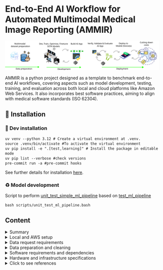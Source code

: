 # End-to-End AI Workflow for Automated Multimodal Medical Image Reporting (AMMIR)

![fig](docs/figures/ammir.svg)

AMMIR is a python project designed as a template to benchmark end-to-end AI workflows, covering aspects such as model development, testing, training, and evaluation across both local and cloud platforms like Amazon Web Services. It also incorporates best software practices, aiming to align with medical software standards (ISO 62304).

## :nut_and_bolt: Installation
### :wrench: Dev installation
```
uv venv --python 3.12 # Create a virtual environment at .venv.
source .venv/bin/activate #To activate the virtual environment
uv pip install -e ".[test,learning]" # Install the package in editable mode
uv pip list --verbose #check versions
pre-commit run -a #pre-commit hooks
```
See further details for installation [here](docs).

### :recycle: Model development 
Script to perform [unit_test_simple_ml_pipeline](script/unit_test_ml_pipeline.bash) based on [test_ml_pipeline](tests/test_ml_pipeline.py)
```
bash scripts/unit_test_ml_pipeline.bash
```

## Content   

<details>
  <summary> Summary </summary>
Medical image interpretation and diagnosis depend on trained radiologists, involving the reasoning of visual features combined with prior knowledge [1]. However, this labor-intensive process often results in delays and potential misdiagnoses, underscoring the challenge of meeting the growing demand for expert interpretation. To address this, the emerging field of Automatic Medical Image Reporting (AMIR) integrates computer vision (CV) and natural language processing (NLP) to streamline and enhance the process.
Automated medical image interpretation, capable of generating human-like reports, can significantly alleviate this burden by expediting diagnoses, particularly in situations where experts are unavailable.
However, real-world challenges remain, including model implementation, training, testing, and evaluation.
To ensure safe and effective use in clinical settings, model outputs must undergo rigorous evaluation and meet established standards.


### Model training and model evaluation
1. Train and evaluate Medical Transformer for Chest X-ray Diagnosis and Reporting [7,8,9,11,12]. 
2. Evaluation tools for image captioning, including BLEU, ROUGE-L, CIDEr, METEOR, SPICE scores [10,11,12]. 


### Interface development
To present reporting results, we recommend developing a Python-based interface using either [Streamlit](https://streamlit.io/) for a web-based solution or a simple command-line interface with [Click](https://click.palletsprojects.com/en/8.1.x/) or another suitable tool [12].

</details>

<details>
  <summary> Local and AWS setup </summary>

* [local-setup](docs/local-setup.md)
* [AWS-setup](docs/aws-services)

</details>


<details>
  <summary> Data request requirements </summary>
This project require access to MIMIC-CXR-JPG (~500 GB), chest radiographs with structured labels, containing 377,110 JPG format images and structured labels derived from the 227,827 free-text radiology reports associated with these images [4, 4.1, 4.2, 4.3].
MIMIC-CXR dataset (~5 TB) which is dicom-based dataset which includes 377,110 images corresponding to 227,835 radiographic studies performed at the Beth Israel Deaconess Medical Center in Boston, MA. [5, 5.1]. 
We recommend registering on PhysioNet to gain access to the datasets. Please note that you must become a credentialed user on [PhysioNet](https://mimic.mit.edu/docs/gettingstarted/#physionet-credentialing) which might take several business days. 
In the event of delays in account approvals or limited hard drive space, we can use open access chest X-ray collection from Indiana University, including: 7470 normalized images (14.19 GB), indiana_projections.csv(289.4 kB), indiana_reports.csv(1.68 MB) [6, 6.1]. See further details [here](data).
</details>


<details>
  <summary> Data preparation and cleaning </summary>
You might like to use [mimic-cxr-jpg-loader](https://github.com/filipepcampos/mimic-cxr-jpg-loader) to load the MIMIC-CXR-JPG Dataset which will also be useful to prepare mimic-cxr-reports.tar.gz. See further details [here](data).
</details>

<details>
  <summary> Software requirements and dependencies </summary>
A laptop with a Python [virtual environment configured](https://github.com/astral-sh/uv), including the following libraries: Pandas, PyDicom, and PyTorch.
Additional Python-based libraries that can be used include: [mimic-cxr-jpg-loader](https://github.com/filipepcampos/mimic-cxr-jpg-loader).
**NOTE:** Here are some [notebooks](https://github.com/budai4medtech/amir/tree/main/amir/models) that serve as a great starting point for preparing model fine-tuning and evaluation.   
</details>

<details>
  <summary> Hardware and infrastructure specifications </summary>
  * For laptops without a GPU, consider using Google Colab's free service as an alternative.
    Change runtime by going to `Edit` > `Notebook settings` > `T4 GPU`, resulting in:
    Tesla T4 GPU RAM (TPU) with 15.0 GB memory. System: RAM 12.7 GB. Disk: 112.6GB. 
    See details using `!nvidia-smi`. **NOTE** "In the version of Colab that is free of charge notebooks can run for at most 12 hours, depending on availability and your usage patterns." [source](https://research.google.com/colaboratory/faq.html#idle-timeouts)
  * For laptops equipped with a GPU and CUDA drivers:
    * Ensure you have sufficient hard drive space to store data and models.
    * Confirm that your GPU has the necessary CUDA drivers install
</details>


<details>
  <summary>Click to see references</summary>

1. Guo, Li, Anas M. Tahir, Dong Zhang, Z. Jane Wang, and Rabab K. Ward. "Automatic Medical Report Generation: Methods and Applications." APSIPA Transactions on Signal and Information Processing 13, no. 1 (2024). [DOI](10.1561/116.20240044) [arxiv](https://arxiv.org/abs/2408.13988)

2. Hou, Benjamin, Georgios Kaissis, Ronald M. Summers, and Bernhard Kainz. "Ratchet: Medical transformer for chest x-ray diagnosis and reporting." In Medical Image Computing and Computer Assisted Intervention–MICCAI 2021: 24th International Conference, Strasbourg, France, September 27–October 1, 2021, Proceedings, Part VII 24, pp. 293-303. Springer International Publishing, 2021.  [arxiv](https://arxiv.org/pdf/2107.02104) [google-citations](https://scholar.google.com/scholar?cites=6324608147072853701&as_sdt=2005&sciodt=0,5&hl=en)

3. Ramesh, Vignav, Nathan A. Chi, and Pranav Rajpurkar. "Improving radiology report generation systems by removing hallucinated references to non-existent priors." In Machine Learning for Health, pp. 456-473. PMLR, 2022. [arxiv](https://arxiv.org/abs/2210.06340) [github-repo](https://github.com/rajpurkarlab/CXR-ReDonE) [google-scholar](https://scholar.google.com/scholar?cites=4808802074430489275&as_sdt=2005&sciodt=0,5&hl=en)

4. https://physionet.org/content/mimic-cxr-jpg/2.1.0/   

4.1. https://github.com/filipepcampos/mimic-cxr-jpg-loader

4.2. "Training a Convolutional Neural Network to Classify Chest X-rays" https://github.com/MIT-LCP/2019-hst-953/blob/master/tutorials/mimic-cxr/mimic-cxr-train.ipynb

4.3. "Predict plueral effusion in chest x-rays using the MIMIC-CXR-JPG dataset" https://github.com/dalton-macs/pleural-effusion-cnn/tree/main/data

5. https://physionet.org/content/mimic-cxr/2.1.0/     

5.1 https://mimic.mit.edu/docs/iv/modules/cxr/ 

6. https://www.kaggle.com/datasets/raddar/chest-xrays-indiana-university     

6.1 https://www.kaggle.com/datasets/raddar/chest-xrays-indiana-university/code

7.  https://github.com/omar-mohamed/X-Ray-Report-Generation/    

8. https://doi.org/10.1016/j.imu.2021.100557    

9. https://github.com/farrell236/RATCHET   

10. https://github.com/Aldenhovel/bleu-rouge-meteor-cider-spice-eval4imagecaption 

11. https://aws.amazon.com/blogs/machine-learning/automatically-generate-impressions-from-findings-in-radiology-reports-using-generative-ai-on-aws/

12. https://github.com/aws-samples/llm-radiology-reports

</details>

